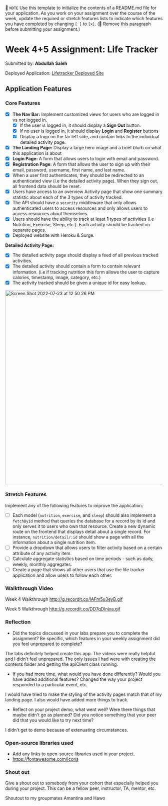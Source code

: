 📝 `NOTE` Use this template to initialize the contents of a README.md file for your application. As you work on your assignment over the course of the week, update the required or stretch features lists to indicate which features you have completed by changing `[ ]` to `[x]`. (🚫 Remove this paragraph before submitting your assignment.)

# Week 4+5 Assignment: Life Tracker

Submitted by: **Abdullah Saleh**

Deployed Application: [Lifetracker Deployed Site](http://gainful-trade.surge.sh/)

## Application Features

### Core Features

- [x] **The Nav Bar:** Implement customized views for users who are logged in vs not logged in.
  - [x] If the user is logged in, it should display a **Sign Out** button. 
  - [x] If no user is logged in, it should display **Login** and **Register** buttons
  - [x] Display a logo on the far left side, and contain links to the individual detailed activity page. 
- [x] **The Landing Page:** Display a large hero image and a brief blurb on what this application is about
- [x] **Login Page:** A form that allows users to login with email and password.
- [x] **Registration Page:** A form that allows the user to sign up with their email, password, username, first name, and last name.
- [x] When a user first authenticates, they should be redirected to an authenticated view (i.e the detailed activity page). When they sign out, all frontend data should be reset.
- [x] Users have access to an overview Activity page that show one summary statistic about each of the 3 types of activity tracked.
- [x] The API should have a `security` middleware that only allows authenticated users to access resources and only allows users to access resources about themselves. 
- [x] Users should have the ability to track at least **1** types of activities (i.e Nutrition, Exercise, Sleep, etc.). Each activity should be tracked on separate pages.
- [x] Deployed website with Heroku & Surge. 

**Detailed Activity Page:**
- [x] The detailed activity page should display a feed of all previous tracked activities.
- [x] The detailed activity should contain a form to contain relevant information. (i.e if tracking nutrition this form allows the user to capture calories, timestamp, image, category, etc.) 
- [x] The activity tracked should be given a unique id for easy lookup.
 <img width="618" alt="Screen Shot 2022-07-23 at 12 50 26 PM" src="https://user-images.githubusercontent.com/88620119/180614848-3820c957-133e-45cf-9602-ae0836b7b0ca.png">

### Stretch Features

Implement any of the following features to improve the application:
- [ ] Each model (`nutrition`, `exercise`, and `sleep`) should also implement a `fetchById` method that queries the database for a record by its id and only serves it to users who own that resource. Create a new dynamic route on the frontend that displays detail about a single record. For instance, `nutrition/detail/:id` should show a page with all the information about a single nutrition item.
- [ ] Provide a dropdown that allows users to filter activity based on a certain attribute of any activity item.
- [ ] Calculate aggregate statistics based on time periods - such as daily, weekly, monthly aggregates.
- [ ] Create a page that shows all other users that use the life tracker application and allow users to follow each other.

### Walkthrough Video

Week 4 Walkthrough 
http://g.recordit.co/lAFm5u3eyB.gif

Week 5 Walkthrough 
http://g.recordit.co/DD7qDInjxa.gif


### Reflection

* Did the topics discussed in your labs prepare you to complete the assignment? Be specific, which features in your weekly assignment did you feel unprepared to complete?

The labs definitely helped create this app. The videos were really helpful and I didn't feel unprepared. The only issues I had were with creating the contexts folder and getting the apiClient class running. 

* If you had more time, what would you have done differently? Would you have added additional features? Changed the way your project responded to a particular event, etc.
  
I would have tried to make the styling of the activity pages match that of my landing page. I also would have added more things to track. 

* Reflect on your project demo, what went well? Were there things that maybe didn't go as planned? Did you notice something that your peer did that you would like to try next time?

I didn't get to demo because of extenuating circumstances. 

### Open-source libraries used

- Add any links to open-source libraries used in your project.
- https://fontawesome.com/icons

### Shout out

Give a shout out to somebody from your cohort that especially helped you during your project. This can be a fellow peer, instructor, TA, mentor, etc.

Shoutout to my groupmates Amantina and Hawo

